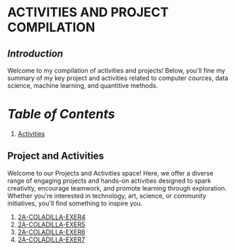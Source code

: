 # **ACTIVITIES AND PROJECT COMPILATION**

## ***Introduction***

Welcome to my compilation of activities and projects! Below, you'll fine my summary of my key project and activities related to computer cources, data science, machine learning, and quantitive methods.

# ***Table of Contents***

1.   [Activities](#Project-and-Activities)

## Project and Activities

Welcome to our Projects and Activities space! Here, we offer a diverse range of engaging projects and hands-on activities designed to spark creativity, encourage teamwork, and promote learning through exploration. Whether you're interested in technology, art, science, or community initiatives, you'll find something to inspire you.



1.   <a href = "2A-COLADILLA-EXER4.ipynb/README.md">2A-COLADILLA-EXER4</a>
2.   <a href = "2A-COLADILLA-EXER5.ipynb/README.md">2A-COLADILLA-EXER5</a>
3.   <a href = "2A-COLADILLA-EXER6.ipynb/README.md">2A-COLADILLA-EXER6</a>
4.   <a href = "2A-COLADILLA-EXER7.ipynb/README.md">2A-COLADILLA-EXER7</a>
